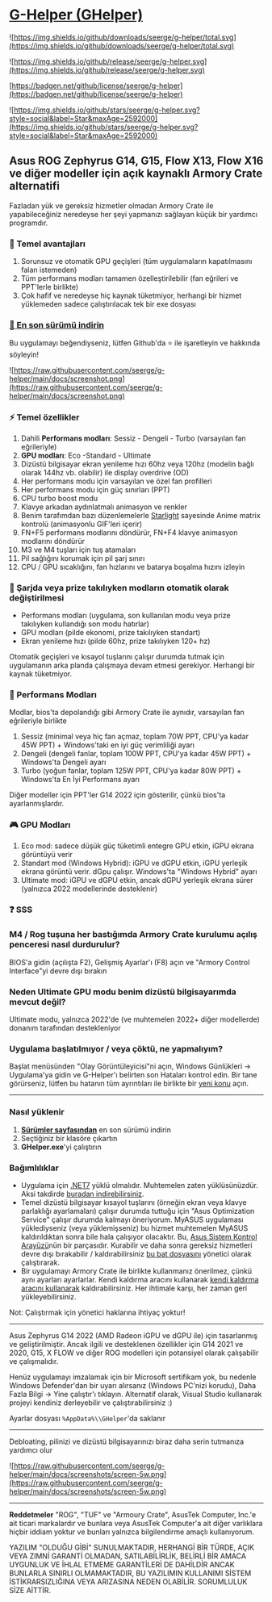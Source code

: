 # [G-Helper (GHelper)](https://github.com/seerge/g-helper)

![https://img.shields.io/github/downloads/seerge/g-helper/total.svg](https://img.shields.io/github/downloads/seerge/g-helper/total.svg)

![https://img.shields.io/github/release/seerge/g-helper.svg](https://img.shields.io/github/release/seerge/g-helper.svg)

[https://badgen.net/github/license/seerge/g-helper](https://badgen.net/github/license/seerge/g-helper)

![https://img.shields.io/github/stars/seerge/g-helper.svg?style=social&label=Star&maxAge=2592000](https://img.shields.io/github/stars/seerge/g-helper.svg?style=social&label=Star&maxAge=2592000)

## Asus ROG Zephyrus G14, G15, Flow X13, Flow X16 ve diğer modeller için açık kaynaklı Armory Crate alternatifi

Fazladan yük ve gereksiz hizmetler olmadan Armory Crate ile yapabileceğiniz neredeyse her şeyi yapmanızı sağlayan küçük bir yardımcı programdır.

### :gift: Temel avantajları

1. Sorunsuz ve otomatik GPU geçişleri (tüm uygulamaların kapatılmasını falan istemeden)
2. Tüm performans modları tamamen özelleştirilebilir (fan eğrileri ve PPT'lerle birlikte)
3. Çok hafif ve neredeyse hiç kaynak tüketmiyor, herhangi bir hizmet yüklemeden sadece çalıştırılacak tek bir exe dosyası

### [:floppy_disk: En son sürümü indirin](https://github.com/seerge/g-helper/releases/latest/download/GHelper.zip)

Bu uygulamayı beğendiyseniz, lütfen Github'da :star: ile işaretleyin ve hakkında söyleyin!

![https://raw.githubusercontent.com/seerge/g-helper/main/docs/screenshot.png](https://raw.githubusercontent.com/seerge/g-helper/main/docs/screenshot.png)

### :zap: Temel özellikler

1. Dahili **Performans modları**: Sessiz - Dengeli - Turbo (varsayılan fan eğrileriyle)
2. **GPU modları**: Eco -Standard - Ultimate
3. Dizüstü bilgisayar ekran yenileme hızı 60hz veya 120hz (modelin bağlı olarak 144hz vb. olabilir) ile display overdrive (OD)
4. Her performans modu için varsayılan ve özel fan profilleri
5. Her performans modu için güç sınırları (PPT)
6. CPU turbo boost modu
7. Klavye arkadan aydınlatmalı animasyon ve renkler
8. Benim tarafımdan bazı düzenlemelerle [Starlight](https://github.com/vddCore/Starlight) sayesinde Anime matrix kontrolü (animasyonlu GIF'leri içerir)
9. FN+F5 performans modlarını döndürür, FN+F4 klavye animasyon modlarını döndürür
10. M3 ve M4 tuşları için tuş atamaları
11. Pil sağlığını korumak için pil şarj sınırı
12. CPU / GPU sıcaklığını, fan hızlarını ve batarya boşalma hızını izleyin

### :apple: Şarjda veya prize takılıyken modların otomatik olarak değiştirilmesi

- Performans modları (uygulama, son kullanılan modu veya prize takılıyken kullandığı son modu hatırlar)
- GPU modları (pilde ekonomi, prize takılıyken standart)
- Ekran yenileme hızı (pilde 60hz, prize takılıyken 120+ hz)

Otomatik geçişleri ve kısayol tuşlarını çalışır durumda tutmak için uygulamanın arka planda çalışmaya devam etmesi gerekiyor. Herhangi bir kaynak tüketmiyor.

### :rocket: Performans Modları

Modlar, bios'ta depolandığı gibi Armory Crate ile aynıdır, varsayılan fan eğrileriyle birlikte

1. Sessiz (minimal veya hiç fan açmaz, toplam 70W PPT, CPU'ya kadar 45W PPT) + Windows'taki en iyi güç verimliliği ayarı
2. Dengeli (dengeli fanlar, toplam 100W PPT, CPU'ya kadar 45W PPT) + Windows'ta Dengeli ayarı
3. Turbo (yoğun fanlar, toplam 125W PPT, CPU'ya kadar 80W PPT) + Windows'ta En İyi Performans ayarı

Diğer modeller için PPT'ler G14 2022 için gösterilir, çünkü bios'ta ayarlanmışlardır.

### :video_game: GPU Modları

1. Eco mod: sadece düşük güç tüketimli entegre GPU etkin, iGPU ekrana görüntüyü verir
2. Standart mod (Windows Hybrid): iGPU ve dGPU etkin, iGPU yerleşik ekrana görüntü verir. dGpu çalışır. Windows'ta "Windows Hybrid" ayarı 
3. Ultimate mod: iGPU ve dGPU etkin, ancak dGPU yerleşik ekrana sürer (yalnızca 2022 modellerinde desteklenir)

### :question: SSS

### M4 / Rog tuşuna her bastığımda Armory Crate kurulumu açılış penceresi nasıl durdurulur?

BIOS'a gidin (açılışta F2), Gelişmiş Ayarlar'ı (F8) açın ve "Armory Control Interface"yi devre dışı bırakın

### Neden Ultimate GPU modu benim dizüstü bilgisayarımda mevcut değil?

Ultimate modu, yalnızca 2022'de (ve muhtemelen 2022+ diğer modellerde) donanım tarafından destekleniyor

### Uygulama başlatılmıyor / veya çöktü, ne yapmalıyım?

Başlat menüsünden "Olay Görüntüleyicisi"ni açın, Windows Günlükleri -> Uygulama'ya gidin ve G-Helper'ı belirten son Hataları kontrol edin. Bir tane görürseniz, lütfen bu hatanın tüm ayrıntıları ile birlikte bir [yeni konu](https://github.com/seerge/g-helper/issues) açın.

---

### Nasıl yüklenir

1. **[Sürümler sayfasından](https://github.com/seerge/g-helper/releases)** en son sürümü indirin
2. Seçtiğiniz bir klasöre çıkartın
3. **GHelper.exe**'yi çalıştırın

### Bağımlılıklar

- Uygulama için [.NET7](https://dotnet.microsoft.com/en-us/download) yüklü olmalıdır. Muhtemelen zaten yüklüsünüzdür. Aksi takdirde [buradan indirebilirsiniz](https://dotnet.microsoft.com/en-us/download).
- Temel dizüstü bilgisayar kısayol tuşlarını (örneğin ekran veya klavye parlaklığı ayarlamaları) çalışır durumda tuttuğu için "Asus Optimization Service" çalışır durumda kalmayı öneriyorum. MyASUS uygulaması yüklediyseniz (veya yüklemişseniz) bu hizmet muhtemelen MyASUS kaldırıldıktan sonra bile hala çalışıyor olacaktır. Bu, [Asus Sistem Kontrol Arayüzü](https://www.asus.com/support/FAQ/1047338/)nün bir parçasıdır. Kurabilir ve daha sonra gereksiz hizmetleri devre dışı bırakabilir / kaldırabilirsiniz [bu bat dosyasını](https://raw.githubusercontent.com/seerge/g-helper/main/debloat.bat) yönetici olarak çalıştırarak.
- Bir uygulamayı Armory Crate ile birlikte kullanmanız önerilmez, çünkü aynı ayarları ayarlarlar. Kendi kaldırma aracını kullanarak [kendi kaldırma aracını kullanarak](https://dlcdnets.asus.com/pub/ASUS/mb/14Utilities/Armoury_Crate_Uninstall_Tool.zip?model=armoury%20crate) kaldırabilirsiniz. Her ihtimale karşı, her zaman geri yükleyebilirsiniz.

Not: Çalıştırmak için yönetici haklarına ihtiyaç yoktur!

---

Asus Zephyrus G14 2022 (AMD Radeon iGPU ve dGPU ile) için tasarlanmış ve geliştirilmiştir. Ancak ilgili ve desteklenen özellikler için G14 2021 ve 2020, G15, X FLOW ve diğer ROG modelleri için potansiyel olarak çalışabilir ve çalışmalıdır.

Henüz uygulamayı imzalamak için bir Microsoft sertifikam yok, bu nedenle Windows Defender'dan bir uyarı alırsanız (Windows PC'nizi korudu), Daha Fazla Bilgi -> Yine çalıştır'ı tıklayın. Alternatif olarak, Visual Studio kullanarak projeyi kendiniz derleyebilir ve çalıştırabilirsiniz :)

Ayarlar dosyası `%AppData%\\GHelper`'da saklanır

---

Debloating, pilinizi ve dizüstü bilgisayarınızı biraz daha serin tutmanıza yardımcı olur

![https://raw.githubusercontent.com/seerge/g-helper/main/docs/screenshots/screen-5w.png](https://raw.githubusercontent.com/seerge/g-helper/main/docs/screenshots/screen-5w.png)

---

**Reddetmeler**
"ROG", "TUF" ve "Armoury Crate", AsusTek Computer, Inc.'e ait ticari markalardır ve bunlara veya AsusTek Computer'a ait diğer varlıklara hiçbir iddiam yoktur ve bunları yalnızca bilgilendirme amaçlı kullanıyorum.

YAZILIM "OLDUĞU GİBİ" SUNULMAKTADIR, HERHANGİ BİR TÜRDE, AÇIK VEYA ZIMNİ GARANTİ OLMADAN, SATILABİLİRLİK, BELİRLİ BİR AMACA UYGUNLUK VE İHLAL ETMEME GARANTİLERİ DE DAHİLDİR ANCAK BUNLARLA SINIRLI OLMAMAKTADIR, BU YAZILIMIN KULLANIMI SİSTEM İSTİKRARSIZLIĞINA VEYA ARIZASINA NEDEN OLABİLİR. SORUMLULUK SİZE AİTTİR.
